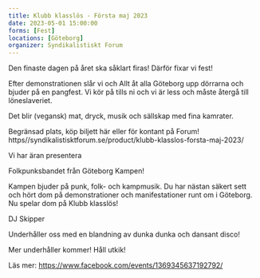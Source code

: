 ```yaml
---
title: Klubb klasslös - Första maj 2023
date: 2023-05-01 15:00:00
forms: [Fest]
locations: [Göteborg]
organizer: Syndikalistiskt Forum
---
```

Den finaste dagen på året ska såklart firas! Därför fixar vi fest! 

Efter demonstrationen slår vi och Allt åt alla Göteborg upp dörrarna och bjuder på en pangfest. Vi kör på tills ni och vi är less och måste återgå till löneslaveriet.

Det blir (vegansk) mat, dryck, musik och sällskap med fina kamrater.

Begränsad plats, köp biljett här eller för kontant på Forum!
https//syndikalistisktforum.se/product/klubb-klasslos-forsta-maj-2023/


Vi har äran presentera

Folkpunksbandet från Göteborg Kampen! 

Kampen bjuder på punk, folk-  och kampmusik. Du har nästan säkert sett och hört dom på demonstrationer och manifestationer runt om i Göteborg. Nu spelar dom på Klubb klasslös!


DJ Skipper

Underhåller oss med en blandning av dunka dunka och dansant disco!


Mer underhåller kommer! Håll utkik!

Läs mer: https://www.facebook.com/events/1369345637192792/
